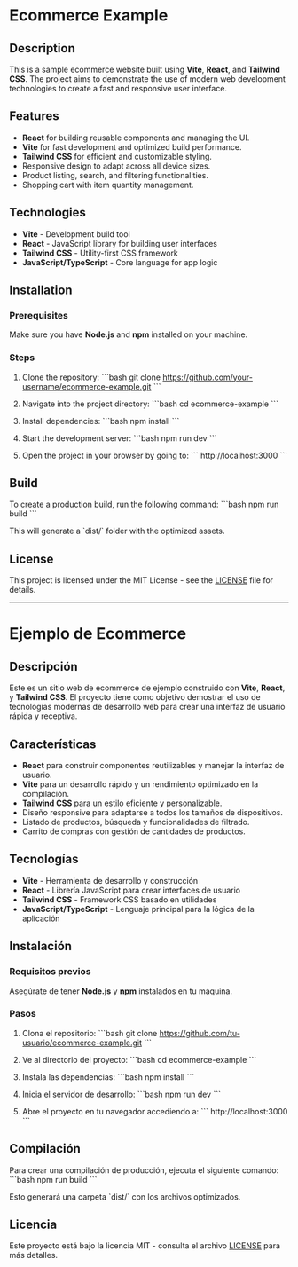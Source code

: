 
# Ecommerce Example

## Description

This is a sample ecommerce website built using **Vite**, **React**, and **Tailwind CSS**. The project aims to demonstrate the use of modern web development technologies to create a fast and responsive user interface.

## Features

- **React** for building reusable components and managing the UI.
- **Vite** for fast development and optimized build performance.
- **Tailwind CSS** for efficient and customizable styling.
- Responsive design to adapt across all device sizes.
- Product listing, search, and filtering functionalities.
- Shopping cart with item quantity management.

## Technologies

- **Vite** - Development build tool
- **React** - JavaScript library for building user interfaces
- **Tailwind CSS** - Utility-first CSS framework
- **JavaScript/TypeScript** - Core language for app logic

## Installation

### Prerequisites

Make sure you have **Node.js** and **npm** installed on your machine.

### Steps

1. Clone the repository:
   \`\`\`bash
   git clone https://github.com/your-username/ecommerce-example.git
   \`\`\`

2. Navigate into the project directory:
   \`\`\`bash
   cd ecommerce-example
   \`\`\`

3. Install dependencies:
   \`\`\`bash
   npm install
   \`\`\`

4. Start the development server:
   \`\`\`bash
   npm run dev
   \`\`\`

5. Open the project in your browser by going to:
   \`\`\`
   http://localhost:3000
   \`\`\`

## Build

To create a production build, run the following command:
\`\`\`bash
npm run build
\`\`\`

This will generate a \`dist/\` folder with the optimized assets.

## License

This project is licensed under the MIT License - see the [LICENSE](LICENSE) file for details.

---

# Ejemplo de Ecommerce

## Descripción

Este es un sitio web de ecommerce de ejemplo construido con **Vite**, **React**, y **Tailwind CSS**. El proyecto tiene como objetivo demostrar el uso de tecnologías modernas de desarrollo web para crear una interfaz de usuario rápida y receptiva.

## Características

- **React** para construir componentes reutilizables y manejar la interfaz de usuario.
- **Vite** para un desarrollo rápido y un rendimiento optimizado en la compilación.
- **Tailwind CSS** para un estilo eficiente y personalizable.
- Diseño responsive para adaptarse a todos los tamaños de dispositivos.
- Listado de productos, búsqueda y funcionalidades de filtrado.
- Carrito de compras con gestión de cantidades de productos.

## Tecnologías

- **Vite** - Herramienta de desarrollo y construcción
- **React** - Librería JavaScript para crear interfaces de usuario
- **Tailwind CSS** - Framework CSS basado en utilidades
- **JavaScript/TypeScript** - Lenguaje principal para la lógica de la aplicación

## Instalación

### Requisitos previos

Asegúrate de tener **Node.js** y **npm** instalados en tu máquina.

### Pasos

1. Clona el repositorio:
   \`\`\`bash
   git clone https://github.com/tu-usuario/ecommerce-example.git
   \`\`\`

2. Ve al directorio del proyecto:
   \`\`\`bash
   cd ecommerce-example
   \`\`\`

3. Instala las dependencias:
   \`\`\`bash
   npm install
   \`\`\`

4. Inicia el servidor de desarrollo:
   \`\`\`bash
   npm run dev
   \`\`\`

5. Abre el proyecto en tu navegador accediendo a:
   \`\`\`
   http://localhost:3000
   \`\`\`

## Compilación

Para crear una compilación de producción, ejecuta el siguiente comando:
\`\`\`bash
npm run build
\`\`\`

Esto generará una carpeta \`dist/\` con los archivos optimizados.

## Licencia

Este proyecto está bajo la licencia MIT - consulta el archivo [LICENSE](LICENSE) para más detalles.
